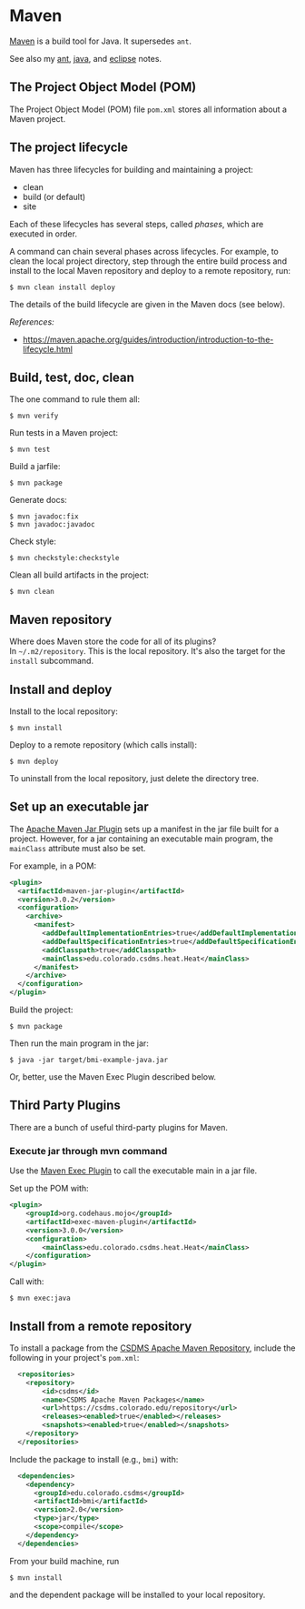 # Maven

[Maven](https://maven.apache.org/)
is a build tool for Java.
It supersedes `ant`.

See also my [ant](./ant.md), [java](./java.md), and [eclipse](./eclipse.md) notes.


## The Project Object Model (POM)

The Project Object Model (POM) file `pom.xml` stores all information
about a Maven project.


## The project lifecycle

Maven has three lifecycles for building and maintaining a project:

* clean
* build (or default)
* site

Each of these lifecycles has several steps, called *phases*,
which are executed in order.

A command can chain several phases across lifecycles.
For example,
to clean the local project directory,
step through the entire build process 
and install to the local Maven repository and
deploy to a remote repository, run:

    $ mvn clean install deploy

The details of the build lifecycle are given in the Maven docs (see below).

*References:*

* https://maven.apache.org/guides/introduction/introduction-to-the-lifecycle.html


## Build, test, doc, clean

The one command to rule them all:

    $ mvn verify

Run tests in a Maven project:
```
$ mvn test
```
Build a jarfile:
```
$ mvn package
```
Generate docs:
```
$ mvn javadoc:fix
$ mvn javadoc:javadoc
```
Check style:
```
$ mvn checkstyle:checkstyle
```
Clean all build artifacts in the project:

    $ mvn clean


## Maven repository

Where does Maven store the code for all of its plugins?  
In `~/.m2/repository`.
This is the local repository.
It's also the target for the `install` subcommand.


## Install and deploy

Install to the local repository:

    $ mvn install

Deploy to a remote repository (which calls install):

    $ mvn deploy 

To uninstall from the local repository,
just delete the directory tree.


## Set up an executable jar

The [Apache Maven Jar Plugin](https://maven.apache.org/plugins/maven-jar-plugin/index.html)
sets up a manifest in the jar file built for a project.
However, for a jar containing an executable main program,
the `mainClass` attribute must also be set.

For example, in a POM:
```xml
<plugin>
  <artifactId>maven-jar-plugin</artifactId>
  <version>3.0.2</version>
  <configuration>
    <archive>
      <manifest>
        <addDefaultImplementationEntries>true</addDefaultImplementationEntries>
        <addDefaultSpecificationEntries>true</addDefaultSpecificationEntries>
        <addClasspath>true</addClasspath>
        <mainClass>edu.colorado.csdms.heat.Heat</mainClass>
      </manifest>
    </archive>
  </configuration>
</plugin>
```

Build the project:

    $ mvn package

Then run the main program in the jar:

    $ java -jar target/bmi-example-java.jar

Or, better, use the Maven Exec Plugin described below.


## Third Party Plugins

There are a bunch of useful third-party plugins for Maven.

### Execute jar through mvn command

Use the [Maven Exec Plugin](http://www.mojohaus.org/exec-maven-plugin/index.html)
to call the executable main in a jar file.

Set up the POM with:
```xml
<plugin>
    <groupId>org.codehaus.mojo</groupId>
    <artifactId>exec-maven-plugin</artifactId>
    <version>3.0.0</version>
    <configuration>
        <mainClass>edu.colorado.csdms.heat.Heat</mainClass>
    </configuration>
</plugin>
```

Call with:

    $ mvn exec:java


## Install from a remote repository

To install a package from the
[CSDMS Apache Maven Repository](https://csdms.colorado.edu/repository/),
include the following in your project's `pom.xml`:
```xml
  <repositories>
    <repository>
        <id>csdms</id>
        <name>CSDMS Apache Maven Packages</name>
        <url>https://csdms.colorado.edu/repository</url>
        <releases><enabled>true</enabled></releases>
        <snapshots><enabled>true</enabled></snapshots>
    </repository>
  </repositories>
```
Include the package to install (e.g., `bmi`) with:
```xml
  <dependencies>
    <dependency>
      <groupId>edu.colorado.csdms</groupId>
      <artifactId>bmi</artifactId>
      <version>2.0</version>
      <type>jar</type>
      <scope>compile</scope>
    </dependency>
  </dependencies>
```
From your build machine, run

    $ mvn install

and the dependent package will be installed to your local repository.
